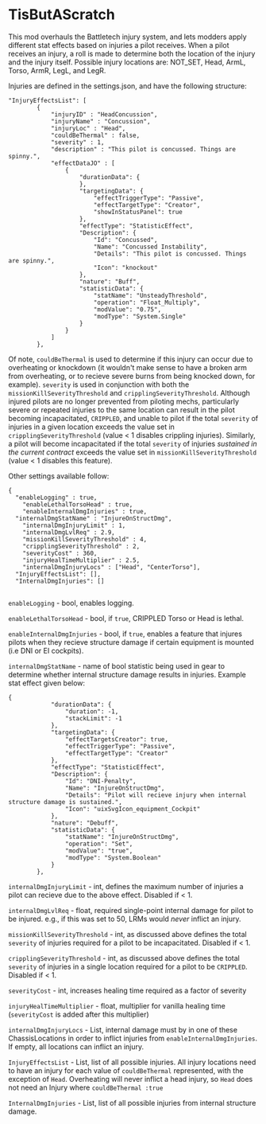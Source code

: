# TisButAScratch

This mod overhauls the Battletech injury system, and lets modders apply different stat effects based on injuries a pilot receives. When a pilot receives an injury, a roll is made to determine both the location of the injury and the injury itself. Possible injury locations are: NOT_SET, Head, ArmL, Torso, ArmR, LegL, and LegR.

Injuries are defined in the settings.json, and have the following structure:
```
"InjuryEffectsList": [
		{
			"injuryID" : "HeadConcussion",
			"injuryName" : "Concussion",
			"injuryLoc" : "Head",
			"couldBeThermal" : false,
			"severity" : 1,
			"description" : "This pilot is concussed. Things are spinny.",
			"effectDataJO" : [
				{
					"durationData": {
					},
					"targetingData": {
						"effectTriggerType": "Passive",
						"effectTargetType": "Creator",
						"showInStatusPanel": true
					},
					"effectType": "StatisticEffect",
					"Description": {
						"Id": "Concussed",
						"Name": "Concussed Instability",
						"Details": "This pilot is concussed. Things are spinny.",
						"Icon": "knockout"
					},
					"nature": "Buff",
					"statisticData": {
						"statName": "UnsteadyThreshold",
						"operation": "Float_Multiply",
						"modValue": "0.75",
						"modType": "System.Single"
					}
				}
			]
		},
```

Of note, `couldBeThermal` is used to determine if this injury can occur due to overheating or knockdown (it wouldn't make sense to have a broken arm from overheating, or to recieve severe burns from being knocked down, for example). `severity` is used in conjunction with both the `missionKillSeverityThreshold` and `cripplingSeverityThreshold`. Although injured pilots are no longer prevented from piloting mechs, particularly severe or repeated injuries to the same location can result in the pilot becoming incapacitated, `CRIPPLED`, and unable to pilot if the total `severity` of injuries in a given location exceeds the value set in `cripplingSeverityThreshold` (value < 1 disables crippling injuries). Similarly, a pilot will become incapacitated if the total `severity` of injuries <i>sustained in the current contract</i> exceeds the value set in `missionKillSeverityThreshold` (value < 1 disables this feature).

Other settings available follow:

```
{
  "enableLogging" : true,
	"enableLethalTorsoHead" : true,
	"enableInternalDmgInjuries" : true,
  "internalDmgStatName" : "InjureOnStructDmg",
	"internalDmgInjuryLimit" : 1,
	"internalDmgLvlReq" : 2.9,
	"missionKillSeverityThreshold" : 4,
	"cripplingSeverityThreshold" : 2,
	"severityCost" : 360,
	"injuryHealTimeMultiplier" : 2.5,	
	"internalDmgInjuryLocs" : ["Head", "CenterTorso"],
  "InjuryEffectsList": [],
  "InternalDmgInjuries": []
    
```

`enableLogging` - bool, enables logging.

`enableLethalTorsoHead` - bool, if `true`, CRIPPLED Torso or Head is lethal.

`enableInternalDmgInjuries` - bool, if `true`, enables a feature that injures pilots when they recieve structure damage if certain equipment is mounted (i.e DNI or EI cockpits).

`internalDmgStatName` - name of bool statistic being used in gear to determine whether internal structure damage results in injuries. Example stat effect given below: 

```
{
            "durationData": {
                "duration": -1,
                "stackLimit": -1
            },
            "targetingData": {
                "effectTargetsCreator": true,
                "effectTriggerType": "Passive",
                "effectTargetType": "Creator"
            },
            "effectType": "StatisticEffect",
            "Description": {
                "Id": "DNI-Penalty",
                "Name": "InjureOnStructDmg",
                "Details": "Pilot will recieve injury when internal structure damage is sustained.",
                "Icon": "uixSvgIcon_equipment_Cockpit"
            },
            "nature": "Debuff",
            "statisticData": {
                "statName": "InjureOnStructDmg",
                "operation": "Set",
                "modValue": "true",
                "modType": "System.Boolean"
            }
        },
```

`internalDmgInjuryLimit` - int, defines the maximum number of injuries a pilot can recieve due to the above effect. Disabled if < 1.

`internalDmgLvlReq` - float, required single-point internal damage for pilot to be injured. e.g., if this was set to 50, LRMs would <i>never</i> inflict an injury.

`missionKillSeverityThreshold` - int, as discussed above defines the total `severity` of injuries required for a pilot to be incapacitated. Disabled if < 1.

`cripplingSeverityThreshold` - int, as discussed above defines the total `severity` of injuries in a single location required for a pilot to be `CRIPPLED`. Disabled if < 1.

`severityCost` - int, increases healing time required as a factor of severity

`injuryHealTimeMultiplier` - float, multiplier for vanilla healing time (`severityCost` is added after this multiplier)

`internalDmgInjuryLocs` - List<string>, internal damage must by in one of these ChassisLocations in order to inflict injuries from `enableInternalDmgInjuries`. If empty, all locations can inflict an injury.

`InjuryEffectsList` - List<Injury>, list of all possible injuries. All injury locations need to have an injury for each value of `couldBeThermal` represented, with the exception of `Head`. Overheating will never inflict a head injury, so `Head` does not need an Injury where `couldBeThermal :true`

`InternalDmgInjuries` - List<Injury>, list of all possible injuries from internal structure damage.
